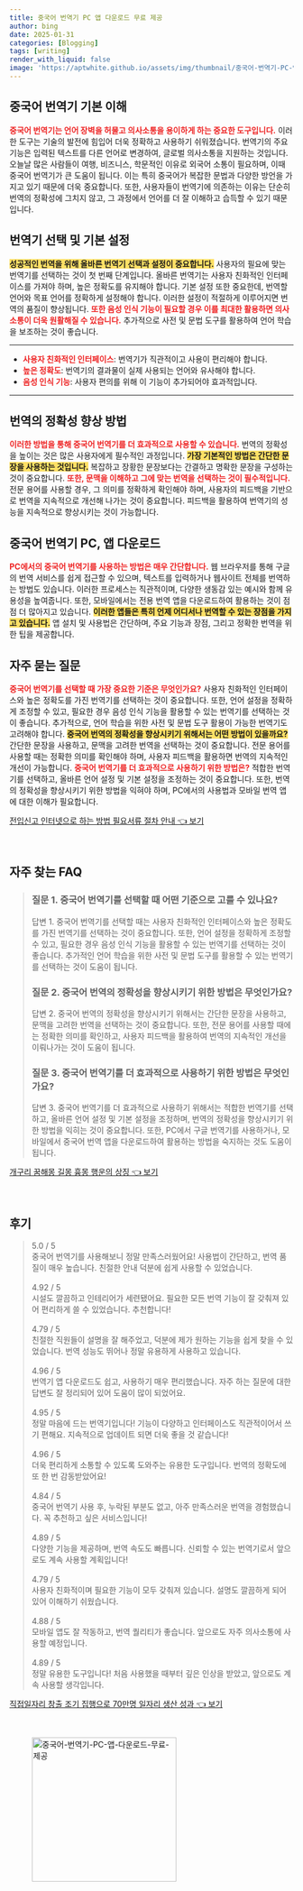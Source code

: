 ```yaml
---
title: 중국어 번역기 PC 앱 다운로드 무료 제공
author: bing
date: 2025-01-31
categories: [Blogging]
tags: [writing]
render_with_liquid: false
image: 'https://aptwhite.github.io/assets/img/thumbnail/중국어-번역기-PC-앱-다운로드-무료-제공.webp'
---
```



<h2 id='중국어_번역기_기본_이해'>중국어 번역기 기본 이해</h2>

<p><b><span style="color: #ee2323;">중국어 번역기는 언어 장벽을 허물고 의사소통을 용이하게 하는 중요한 도구입니다.</span></b> 이러한 도구는 기술의 발전에 힘입어 더욱 정확하고 사용하기 쉬워졌습니다. 번역기의 주요 기능은 입력된 텍스트를 다른 언어로 변경하여, 글로벌 의사소통을 지원하는 것입니다. 오늘날 많은 사람들이 여행, 비즈니스, 학문적인 이유로 외국어 소통이 필요하며, 이때 중국어 번역기가 큰 도움이 됩니다. 이는 특히 중국어가 복잡한 문법과 다양한 방언을 가지고 있기 때문에 더욱 중요합니다. 또한, 사용자들이 번역기에 의존하는 이유는 단순히 번역의 정확성에 그치지 않고, 그 과정에서 언어를 더 잘 이해하고 습득할 수 있기 때문입니다.</p>

<h2 id='번역기_선택_및_기본_설정'>번역기 선택 및 기본 설정</h2>

<p><b><span style="background-color: #ffe066;">성공적인 번역을 위해 올바른 번역기 선택과 설정이 중요합니다.</span></b> 사용자의 필요에 맞는 번역기를 선택하는 것이 첫 번째 단계입니다. 올바른 번역기는 사용자 친화적인 인터페이스를 가져야 하며, 높은 정확도를 유지해야 합니다. 기본 설정 또한 중요한데, 번역할 언어와 목표 언어를 정확하게 설정해야 합니다. 이러한 설정이 적절하게 이루어지면 번역의 품질이 향상됩니다. <b><span style="color: #ee2323;">또한 음성 인식 기능이 필요할 경우 이를 최대한 활용하면 의사소통이 더욱 원활해질 수 있습니다.</span></b> 추가적으로 사전 및 문법 도구를 활용하여 언어 학습을 보조하는 것이 좋습니다.</p>

<hr />

<ul>
    <li><b><span style="color: #ee2323;">사용자 친화적인 인터페이스</span></b>: 번역기가 직관적이고 사용이 편리해야 합니다.</li>
    <li><b><span style="color: #ee2323;">높은 정확도</span></b>: 번역기의 결과물이 실제 사용되는 언어와 유사해야 합니다.</li>
    <li><b><span style="color: #ee2323;">음성 인식 기능</span></b>: 사용자 편의를 위해 이 기능이 추가되어야 효과적입니다.</li>
</ul>

<hr />

<h2 id='번역의_정확성_향상_방법'>번역의 정확성 향상 방법</h2>

<p><b><span style="color: #ee2323;">이러한 방법을 통해 중국어 번역기를 더 효과적으로 사용할 수 있습니다.</span></b> 번역의 정확성을 높이는 것은 많은 사용자에게 필수적인 과정입니다. <b><span style="background-color: #ffe066;">가장 기본적인 방법은 간단한 문장을 사용하는 것입니다.</span></b> 복잡하고 장황한 문장보다는 간결하고 명확한 문장을 구성하는 것이 중요합니다. <b><span style="color: #ee2323;">또한, 문맥을 이해하고 그에 맞는 번역을 선택하는 것이 필수적입니다.</span></b> 전문 용어를 사용할 경우, 그 의미를 정확하게 확인해야 하며, 사용자의 피드백을 기반으로 번역을 지속적으로 개선해 나가는 것이 중요합니다. 피드백을 활용하여 번역기의 성능을 지속적으로 향상시키는 것이 가능합니다.</p>

<h2 id='중국어_번역기_PC_앱_다운로드'>중국어 번역기 PC, 앱 다운로드</h2>

<p><b><span style="color: #ee2323;">PC에서의 중국어 번역기를 사용하는 방법은 매우 간단합니다.</span></b> 웹 브라우저를 통해 구글의 번역 서비스를 쉽게 접근할 수 있으며, 텍스트를 입력하거나 웹사이트 전체를 번역하는 방법도 있습니다. 이러한 프로세스는 직관적이며, 다양한 생동감 있는 예시와 함께 유용성을 높여줍니다. 또한, 모바일에서는 전용 번역 앱을 다운로드하여 활용하는 것이 점점 더 많아지고 있습니다. <b><span style="background-color: #ffe066;">이러한 앱들은 특히 언제 어디서나 번역할 수 있는 장점을 가지고 있습니다.</span></b> 앱 설치 및 사용법은 간단하며, 주요 기능과 장점, 그리고 정확한 번역을 위한 팁을 제공합니다.</p>

<h2 id='자주_묻는_질문'>자주 묻는 질문</h2>

<p><b><span style="color: #ee2323;">중국어 번역기를 선택할 때 가장 중요한 기준은 무엇인가요?</span></b> 사용자 친화적인 인터페이스와 높은 정확도를 가진 번역기를 선택하는 것이 중요합니다. 또한, 언어 설정을 정확하게 조정할 수 있고, 필요한 경우 음성 인식 기능을 활용할 수 있는 번역기를 선택하는 것이 좋습니다. 추가적으로, 언어 학습을 위한 사전 및 문법 도구 활용이 가능한 번역기도 고려해야 합니다. <b><span style="background-color: #ffe066;">중국어 번역의 정확성을 향상시키기 위해서는 어떤 방법이 있을까요?</span></b> 간단한 문장을 사용하고, 문맥을 고려한 번역을 선택하는 것이 중요합니다. 전문 용어를 사용할 때는 정확한 의미를 확인해야 하며, 사용자 피드백을 활용하면 번역의 지속적인 개선이 가능합니다. <b><span style="color: #ee2323;">중국어 번역기를 더 효과적으로 사용하기 위한 방법은?</span></b> 적합한 번역기를 선택하고, 올바른 언어 설정 및 기본 설정을 조정하는 것이 중요합니다. 또한, 번역의 정확성을 향상시키기 위한 방법을 익혀야 하며, PC에서의 사용법과 모바일 번역 앱에 대한 이해가 필요합니다.</p>


<p><a class="click-button" title="전입신고 인터넷으로 하는 방법 필요서류 절차 안내" href="https://aptwhite.github.io/posts/%EC%A0%84%EC%9E%85%EC%8B%A0%EA%B3%A0-%EC%9D%B8%ED%84%B0%EB%84%B7%EC%9C%BC%EB%A1%9C-%ED%95%98%EB%8A%94-%EB%B0%A9%EB%B2%95-%ED%95%84%EC%9A%94%EC%84%9C%EB%A5%98-%EC%A0%88%EC%B0%A8-%EC%95%88%EB%82%B4/" rel="dofollow">전입신고 인터넷으로 하는 방법 필요서류 절차 안내 👈 보기</a></p><br>
<h2 id='자주_찾는_FAQ'>자주 찾는 FAQ</h2>
<div itemscope="" itemtype="https://schema.org/FAQPage"> 
<blockquote> 
<div itemscope="" itemprop="mainEntity" itemtype="https://schema.org/Question"> 
<h3 itemprop="name">질문 1. 중국어 번역기를 선택할 때 어떤 기준으로 고를 수 있나요?</h3> 
<div itemscope="" itemprop="acceptedAnswer" itemtype="https://schema.org/Answer"> 
<span itemprop="text"> 
<p>답변 1. 중국어 번역기를 선택할 때는 사용자 친화적인 인터페이스와 높은 정확도를 가진 번역기를 선택하는 것이 중요합니다. 또한, 언어 설정을 정확하게 조정할 수 있고, 필요한 경우 음성 인식 기능을 활용할 수 있는 번역기를 선택하는 것이 좋습니다. 추가적인 언어 학습을 위한 사전 및 문법 도구를 활용할 수 있는 번역기를 선택하는 것이 도움이 됩니다.</p> 
</span> 
</div> 
</div> 

<div itemscope="" itemprop="mainEntity" itemtype="https://schema.org/Question"> 
<h3 itemprop="name">질문 2. 중국어 번역의 정확성을 향상시키기 위한 방법은 무엇인가요?</h3> 
<div itemscope="" itemprop="acceptedAnswer" itemtype="https://schema.org/Answer"> 
<span itemprop="text"> 
<p>답변 2. 중국어 번역의 정확성을 향상시키기 위해서는 간단한 문장을 사용하고, 문맥을 고려한 번역을 선택하는 것이 중요합니다. 또한, 전문 용어를 사용할 때에는 정확한 의미를 확인하고, 사용자 피드백을 활용하여 번역의 지속적인 개선을 이뤄나가는 것이 도움이 됩니다.</p> 
</span> 
</div> 
</div> 

<div itemscope="" itemprop="mainEntity" itemtype="https://schema.org/Question"> 
<h3 itemprop="name">질문 3. 중국어 번역기를 더 효과적으로 사용하기 위한 방법은 무엇인가요?</h3> 
<div itemscope="" itemprop="acceptedAnswer" itemtype="https://schema.org/Answer"> 
<span itemprop="text"> 
<p>답변 3. 중국어 번역기를 더 효과적으로 사용하기 위해서는 적합한 번역기를 선택하고, 올바른 언어 설정 및 기본 설정을 조정하며, 번역의 정확성을 향상시키기 위한 방법을 익히는 것이 중요합니다. 또한, PC에서 구글 번역기를 사용하거나, 모바일에서 중국어 번역 앱을 다운로드하여 활용하는 방법을 숙지하는 것도 도움이 됩니다.</p> 
</span> 
</div> 
</div> 

</blockquote> 
</div>
<p><a class="click-button" title="개구리 꿈해몽 길몽 흉몽 행운의 상징" href="https://aptwhite.github.io/posts/%EA%B0%9C%EA%B5%AC%EB%A6%AC-%EA%BF%88%ED%95%B4%EB%AA%BD-%EA%B8%B8%EB%AA%BD-%ED%9D%89%EB%AA%BD-%ED%96%89%EC%9A%B4%EC%9D%98-%EC%83%81%EC%A7%95/" rel="dofollow">개구리 꿈해몽 길몽 흉몽 행운의 상징 👈 보기</a></p><br>
<h2 id='후기'>후기</h2>
<div itemscope itemtype="https://schema.org/Product">
  <blockquote>
  <div itemprop="review" itemscope itemtype="https://schema.org/Review">
      <div itemprop="reviewRating" itemscope itemtype="https://schema.org/Rating"> <span itemprop="ratingValue">5.0</span> / <span itemprop="bestRating">5</span> </div>
      <span itemprop="reviewBody">중국어 번역기를 사용해보니 정말 만족스러웠어요! 사용법이 간단하고, 번역 품질이 매우 높습니다. 친절한 안내 덕분에 쉽게 사용할 수 있었습니다.</span>
  </div>
  <br>
  <div itemprop="review" itemscope itemtype="https://schema.org/Review">
      <div itemprop="reviewRating" itemscope itemtype="https://schema.org/Rating"> <span itemprop="ratingValue">4.92</span> / <span itemprop="bestRating">5</span> </div>
      <span itemprop="reviewBody">시설도 깔끔하고 인테리어가 세련됐어요. 필요한 모든 번역 기능이 잘 갖춰져 있어 편리하게 쓸 수 있었습니다. 추천합니다!</span>
  </div>
  <br>
  <div itemprop="review" itemscope itemtype="https://schema.org/Review">
      <div itemprop="reviewRating" itemscope itemtype="https://schema.org/Rating"> <span itemprop="ratingValue">4.79</span> / <span itemprop="bestRating">5</span> </div>
      <span itemprop="reviewBody">친절한 직원들이 설명을 잘 해주었고, 덕분에 제가 원하는 기능을 쉽게 찾을 수 있었습니다. 번역 성능도 뛰어나 정말 유용하게 사용하고 있습니다.</span>
  </div>
  <br>
  <div itemprop="review" itemscope itemtype="https://schema.org/Review">
      <div itemprop="reviewRating" itemscope itemtype="https://schema.org/Rating"> <span itemprop="ratingValue">4.96</span> / <span itemprop="bestRating">5</span> </div>
      <span itemprop="reviewBody">번역기 앱 다운로드도 쉽고, 사용하기 매우 편리했습니다. 자주 하는 질문에 대한 답변도 잘 정리되어 있어 도움이 많이 되었어요. </span>
  </div>
  <br>
  <div itemprop="review" itemscope itemtype="https://schema.org/Review">
      <div itemprop="reviewRating" itemscope itemtype="https://schema.org/Rating"> <span itemprop="ratingValue">4.95</span> / <span itemprop="bestRating">5</span> </div>
      <span itemprop="reviewBody">정말 마음에 드는 번역기입니다! 기능이 다양하고 인터페이스도 직관적이어서 쓰기 편해요. 지속적으로 업데이트 되면 더욱 좋을 것 같습니다!</span>
  </div>
  <br>
  <div itemprop="review" itemscope itemtype="https://schema.org/Review">
      <div itemprop="reviewRating" itemscope itemtype="https://schema.org/Rating"> <span itemprop="ratingValue">4.96</span> / <span itemprop="bestRating">5</span> </div>
      <span itemprop="reviewBody">더욱 편리하게 소통할 수 있도록 도와주는 유용한 도구입니다. 번역의 정확도에 또 한 번 감동받았어요!</span>
  </div>
  <br>
  <div itemprop="review" itemscope itemtype="https://schema.org/Review">
      <div itemprop="reviewRating" itemscope itemtype="https://schema.org/Rating"> <span itemprop="ratingValue">4.84</span> / <span itemprop="bestRating">5</span> </div>
      <span itemprop="reviewBody">중국어 번역기 사용 후, 누락된 부분도 없고, 아주 만족스러운 번역을 경험했습니다. 꼭 추천하고 싶은 서비스입니다!</span>
  </div>
  <br>
  <div itemprop="review" itemscope itemtype="https://schema.org/Review">
      <div itemprop="reviewRating" itemscope itemtype="https://schema.org/Rating"> <span itemprop="ratingValue">4.89</span> / <span itemprop="bestRating">5</span> </div>
      <span itemprop="reviewBody">다양한 기능을 제공하며, 번역 속도도 빠릅니다. 신뢰할 수 있는 번역기로서 앞으로도 계속 사용할 계획입니다!</span>
  </div>
  <br>
  <div itemprop="review" itemscope itemtype="https://schema.org/Review">
      <div itemprop="reviewRating" itemscope itemtype="https://schema.org/Rating"> <span itemprop="ratingValue">4.79</span> / <span itemprop="bestRating">5</span> </div>
      <span itemprop="reviewBody">사용자 친화적이며 필요한 기능이 모두 갖춰져 있습니다. 설명도 깔끔하게 되어 있어 이해하기 쉬웠습니다.</span>
  </div>
  <br>
  <div itemprop="review" itemscope itemtype="https://schema.org/Review">
      <div itemprop="reviewRating" itemscope itemtype="https://schema.org/Rating"> <span itemprop="ratingValue">4.88</span> / <span itemprop="bestRating">5</span> </div>
      <span itemprop="reviewBody">모바일 앱도 잘 작동하고, 번역 퀄리티가 좋습니다. 앞으로도 자주 의사소통에 사용할 예정입니다.</span>
  </div>
  <br>
  <div itemprop="review" itemscope itemtype="https://schema.org/Review">
      <div itemprop="reviewRating" itemscope itemtype="https://schema.org/Rating"> <span itemprop="ratingValue">4.89</span> / <span itemprop="bestRating">5</span> </div>
      <span itemprop="reviewBody">정말 유용한 도구입니다! 처음 사용했을 때부터 깊은 인상을 받았고, 앞으로도 계속 사용할 생각입니다.</span>
  </div>
  </blockquote>
</div>
<p><a class="click-button" title="직접일자리 창출 조기 집행으로 70만명 일자리 생산 성과" href="https://aptwhite.github.io/posts/%EC%A7%81%EC%A0%91%EC%9D%BC%EC%9E%90%EB%A6%AC-%EC%B0%BD%EC%B6%9C-%EC%A1%B0%EA%B8%B0-%EC%A7%91%ED%96%89%EC%9C%BC%EB%A1%9C-70%EB%A7%8C%EB%AA%85-%EC%9D%BC%EC%9E%90%EB%A6%AC-%EC%83%9D%EC%82%B0-%EC%84%B1%EA%B3%BC/" rel="dofollow">직접일자리 창출 조기 집행으로 70만명 일자리 생산 성과 👈 보기</a></p><br>
<figure class="image"><img src="https://aptwhite.github.io/assets/img/thumbnail/중국어-번역기-PC-앱-다운로드-무료-제공.webp" alt="중국어-번역기-PC-앱-다운로드-무료-제공" width="256" height="256"></figure>